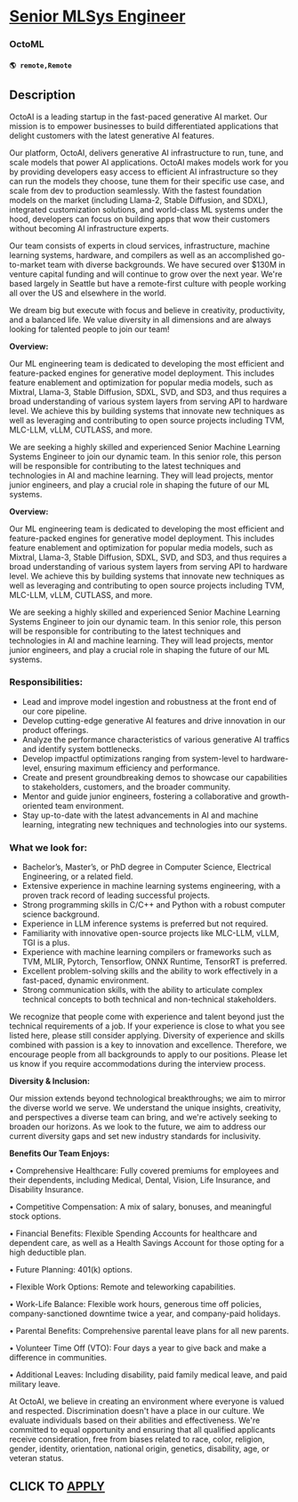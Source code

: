 # [Senior MLSys Engineer](https://www.remotewlb.com/apply/senior-mlsys-engineer-102405)  
### OctoML  
#### `🌎 remote,Remote`  

## Description

OctoAI is a leading startup in the fast-paced generative AI market. Our mission is to empower businesses to build differentiated applications that delight customers with the latest generative AI features.

  

Our platform, OctoAI, delivers generative AI infrastructure to run, tune, and scale models that power AI applications. OctoAI makes models work for you by providing developers easy access to efficient AI infrastructure so they can run the models they choose, tune them for their specific use case, and scale from dev to production seamlessly. With the fastest foundation models on the market (including Llama-2, Stable Diffusion, and SDXL), integrated customization solutions, and world-class ML systems under the hood, developers can focus on building apps that wow their customers without becoming AI infrastructure experts.

  

Our team consists of experts in cloud services, infrastructure, machine learning systems, hardware, and compilers as well as an accomplished go-to-market team with diverse backgrounds. We have secured over $130M in venture capital funding and will continue to grow over the next year. We're based largely in Seattle but have a remote-first culture with people working all over the US and elsewhere in the world.

  

We dream big but execute with focus and believe in creativity, productivity, and a balanced life. We value diversity in all dimensions and are always looking for talented people to join our team!

  

 **Overview:**

Our ML engineering team is dedicated to developing the most efficient and feature-packed engines for generative model deployment. This includes feature enablement and optimization for popular media models, such as Mixtral, Llama-3, Stable Diffusion, SDXL, SVD, and SD3, and thus requires a broad understanding of various system layers from serving API to hardware level. We achieve this by building systems that innovate new techniques as well as leveraging and contributing to open source projects including TVM, MLC-LLM, vLLM, CUTLASS, and more.

  

We are seeking a highly skilled and experienced Senior Machine Learning Systems Engineer to join our dynamic team. In this senior role, this person will be responsible for contributing to the latest techniques and technologies in AI and machine learning. They will lead projects, mentor junior engineers, and play a crucial role in shaping the future of our ML systems.

  

 **Overview:**

Our ML engineering team is dedicated to developing the most efficient and feature-packed engines for generative model deployment. This includes feature enablement and optimization for popular media models, such as Mixtral, Llama-3, Stable Diffusion, SDXL, SVD, and SD3, and thus requires a broad understanding of various system layers from serving API to hardware level. We achieve this by building systems that innovate new techniques as well as leveraging and contributing to open source projects including TVM, MLC-LLM, vLLM, CUTLASS, and more.

  

We are seeking a highly skilled and experienced Senior Machine Learning Systems Engineer to join our dynamic team. In this senior role, this person will be responsible for contributing to the latest techniques and technologies in AI and machine learning. They will lead projects, mentor junior engineers, and play a crucial role in shaping the future of our ML systems.

  

### Responsibilities:

* Lead and improve model ingestion and robustness at the front end of our core pipeline.
* Develop cutting-edge generative AI features and drive innovation in our product offerings.
* Analyze the performance characteristics of various generative AI traffics and identify system bottlenecks.
* Develop impactful optimizations ranging from system-level to hardware-level, ensuring maximum efficiency and performance.
* Create and present groundbreaking demos to showcase our capabilities to stakeholders, customers, and the broader community.
* Mentor and guide junior engineers, fostering a collaborative and growth-oriented team environment.
* Stay up-to-date with the latest advancements in AI and machine learning, integrating new techniques and technologies into our systems.

  

### What we look for:

* Bachelor’s, Master’s, or PhD degree in Computer Science, Electrical Engineering, or a related field.
* Extensive experience in machine learning systems engineering, with a proven track record of leading successful projects.
* Strong programming skills in C/C++ and Python with a robust computer science background.
* Experience in LLM inference systems is preferred but not required.
* Familiarity with innovative open-source projects like MLC-LLM, vLLM, TGI is a plus.
* Experience with machine learning compilers or frameworks such as TVM, MLIR, Pytorch, Tensorflow, ONNX Runtime, TensorRT is preferred.
* Excellent problem-solving skills and the ability to work effectively in a fast-paced, dynamic environment.
* Strong communication skills, with the ability to articulate complex technical concepts to both technical and non-technical stakeholders.

  

We recognize that people come with experience and talent beyond just the technical requirements of a job. If your experience is close to what you see listed here, please still consider applying. Diversity of experience and skills combined with passion is a key to innovation and excellence. Therefore, we encourage people from all backgrounds to apply to our positions. Please let us know if you require accommodations during the interview process.

  

 **Diversity & Inclusion:**

Our mission extends beyond technological breakthroughs; we aim to mirror the diverse world we serve. We understand the unique insights, creativity, and perspectives a diverse team can bring, and we're actively seeking to broaden our horizons. As we look to the future, we aim to address our current diversity gaps and set new industry standards for inclusivity.

  

 **Benefits Our Team Enjoys:**

• Comprehensive Healthcare: Fully covered premiums for employees and their dependents, including Medical, Dental, Vision, Life Insurance, and Disability Insurance.

• Competitive Compensation: A mix of salary, bonuses, and meaningful stock options.

• Financial Benefits: Flexible Spending Accounts for healthcare and dependent care, as well as a Health Savings Account for those opting for a high deductible plan.

• Future Planning: 401(k) options.

• Flexible Work Options: Remote and teleworking capabilities.

• Work-Life Balance: Flexible work hours, generous time off policies, company-sanctioned downtime twice a year, and company-paid holidays.

• Parental Benefits: Comprehensive parental leave plans for all new parents.

• Volunteer Time Off (VTO): Four days a year to give back and make a difference in communities.

• Additional Leaves: Including disability, paid family medical leave, and paid military leave.

  

At OctoAI, we believe in creating an environment where everyone is valued and respected. Discrimination doesn't have a place in our culture. We evaluate individuals based on their abilities and effectiveness. We're committed to equal opportunity and ensuring that all qualified applicants receive consideration, free from biases related to race, color, religion, gender, identity, orientation, national origin, genetics, disability, age, or veteran status.

  
## CLICK TO [APPLY](https://www.remotewlb.com/apply/senior-mlsys-engineer-102405)

